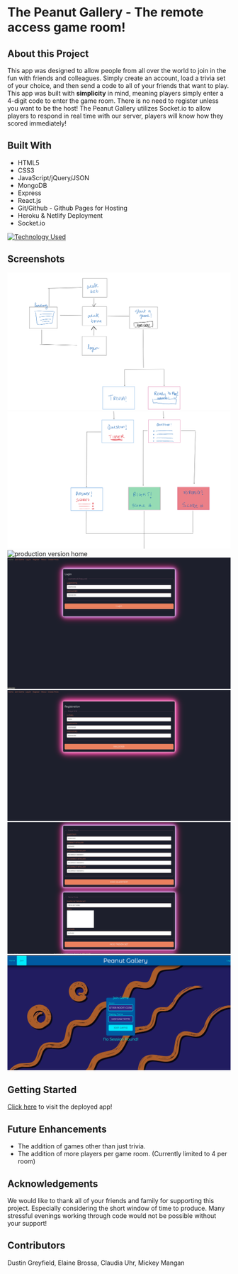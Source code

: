 # The Peanut Gallery - The remote access game room!

## About this Project

This app was designed to allow people from all over the world to join in the fun with friends and colleagues. Simply create an account, load a trivia set of your choice, and then send a code to all of your friends that want to play. This app was built with **simplicity** in mind, meaning players simply enter a 4-digit code to enter the game room. There is no need to register unless you want to be the host! The Peanut Gallery utilizes Socket.io to allow players to respond in real time with our server, players will know how they scored immediately!

## Built With

- HTML5
- CSS3
- JavaScript/jQuery/JSON
- MongoDB
- Express
- React.js
- Git/Github - Github Pages for Hosting
- Heroku & Netlify Deployment
- Socket.io

[![Technology Used](https://skillicons.dev/icons?i=html,css,javascript,mongodb,express,react,github,heroku,netlify&theme=light)](https://skillicons.dev)

## Screenshots

![wireframe](/src/assets/images/SSWF1.png)
![wireframe](/src/assets/images/SSWF2.png)
![production version home](/src/assets/images/SShowto.png.png)
![production version login](src/assets/images/SSlogin.png)
![production version register](/src/assets/images/SSregister.png)
![production version create](/src/assets/images/SScreate.png)
![production version join](/src/assets/images/SSJoinGame.png)

## Getting Started

[Click here](https://thepeanutgallery.netlify.app/) to visit the deployed app!

## Future Enhancements

- The addition of games other than just trivia.
- The addition of more players per game room. (Currently limited to 4 per room)

## Acknowledgements

We would like to thank all of your friends and family for supporting this project. Especially considering the short window of time to produce. Many stressful evenings working through code would not be possible without your support!

## Contributors

Dustin Greyfield, Elaine Brossa, Claudia Uhr, Mickey Mangan
